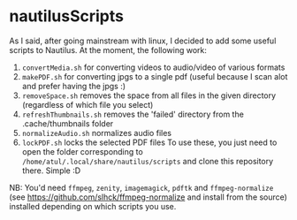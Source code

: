 # nautilusScripts
As I said, after going mainstream with linux, I decided to add some useful scripts to Nautilus. At the moment, the following work:
  1. ```convertMedia.sh``` for converting videos to audio/video of various formats
  2. ```makePDF.sh``` for converting jpgs to a single pdf (useful because I scan alot and prefer having the jpgs :)
  3. ```removeSpace.sh``` removes the space from all files in the given directory (regardless of which file you select)
  4. ```refreshThumbnails.sh``` removes the 'failed' directory from the .cache/thumbnails folder
  5. ```normalizeAudio.sh``` normalizes audio files  
  6. ```lockPDF.sh``` locks the selected PDF files
To use these, you just need to open the folder corresponding to ```/home/atul/.local/share/nautilus/scripts``` and clone this repository there. Simple :D

NB: You'd need ```ffmpeg```, ```zenity```, ```imagemagick```, ```pdftk``` and ```ffmpeg-normalize``` (see https://github.com/slhck/ffmpeg-normalize and install from the source) installed depending on which scripts you use. 

